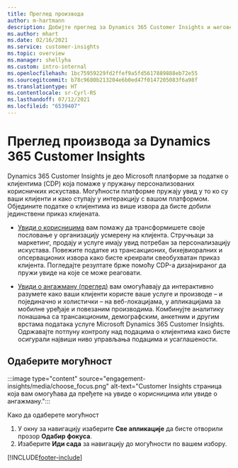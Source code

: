 ```yaml
---
title: Преглед производа
author: m-hartmann
description: Добијте преглед за Dynamics 365 Customer Insights и његове могућности.
ms.author: mhart
ms.date: 02/16/2021
ms.service: customer-insights
ms.topic: overview
ms.manager: shellyha
ms.custom: intro-internal
ms.openlocfilehash: 1bc75959229fd2ffef9a5fd5617889888eb72e55
ms.sourcegitcommit: b78c9680b213204e6b0ed47f0147205083f6a98f
ms.translationtype: HT
ms.contentlocale: sr-Cyrl-RS
ms.lasthandoff: 07/12/2021
ms.locfileid: "6539407"
---
```

# <a name="product-overview-for-dynamics-365-customer-insights"></a>Преглед производа за Dynamics 365 Customer Insights

Dynamics 365 Customer Insights је део Microsoft платформе за податке о клијентима (CDP) која помаже у пружању персонализованих корисничких искустава. Могућности платформе пружају увид у то ко су ваши клијенти и како ступају у интеракцију с вашом платформом. Обједините податке о клијентима из више извора да бисте добили јединствени приказ клијената.


- [Увиди о корисницима](audience-insights/overview.md) вам помажу да трансформишете своје пословање у организацију усмерену на клијента. Стручњаци за маркетинг, продају и услуге имају увид потребан за персонализацију искустава. Повежите податке из трансакционих, бихејвиоралних и опсервационих извора како бисте креирали свеобухватан приказ клијента. Погледајте резултате брже помоћу CDP-а дизајнираног да пружи увиде на које се може реаговати. 

- [Увиди о ангажману (преглед)](engagement-insights/index.yml) вам омогућавају да интерактивно разумете како ваши клијенти користе ваше услуге и производе – и појединачно и холистички – на веб-локацијама, у апликацијама за мобилне уређаје и повезаним производима. Комбинујте аналитику понашања са трансакционим, демографским, анкетним и другим врстама података услуге Microsoft Dynamics 365 Customer Insights. Одржавајте потпуну контролу над подацима о клијентима како бисте осигурали највиши ниво управљања подацима и усаглашености.
 
## <a name="choose-a-capability"></a>Одаберите могућност

:::image type="content" source="engagement-insights/media/choose_focus.png" alt-text="Customer Insights страница која вам омогућава да пређете на увиде о корисницима или увиде о ангажману.":::

Како да одаберете могућност

1. У окну за навигацију изаберите **Све апликације** да бисте отворили прозор **Одабир фокуса**.
1. Изаберите **Иди сада** за навигацију до могућности по вашем избору.


[!INCLUDE[footer-include](includes/footer-banner.md)]